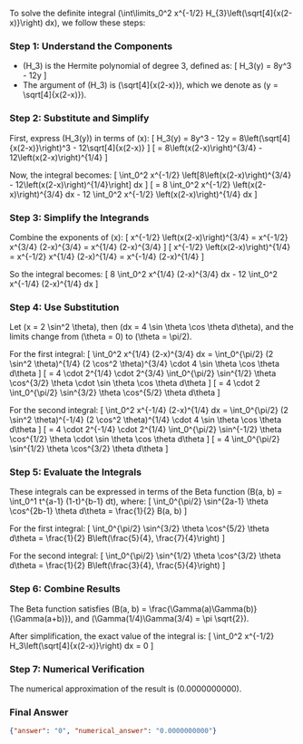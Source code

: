 To solve the definite integral \(\int\limits_0^2 x^{-1/2} H_{3}\left(\sqrt[4]{x(2-x)}\right) dx\), we follow these steps:

### Step 1: Understand the Components
- \(H_3\) is the Hermite polynomial of degree 3, defined as:
  \[
  H_3(y) = 8y^3 - 12y
  \]
- The argument of \(H_3\) is \(\sqrt[4]{x(2-x)}\), which we denote as \(y = \sqrt[4]{x(2-x)}\).

### Step 2: Substitute and Simplify
First, express \(H_3(y)\) in terms of \(x\):
\[
H_3(y) = 8y^3 - 12y = 8\left(\sqrt[4]{x(2-x)}\right)^3 - 12\sqrt[4]{x(2-x)}
\]
\[
= 8\left(x(2-x)\right)^{3/4} - 12\left(x(2-x)\right)^{1/4}
\]

Now, the integral becomes:
\[
\int_0^2 x^{-1/2} \left[8\left(x(2-x)\right)^{3/4} - 12\left(x(2-x)\right)^{1/4}\right] dx
\]
\[
= 8 \int_0^2 x^{-1/2} \left(x(2-x)\right)^{3/4} dx - 12 \int_0^2 x^{-1/2} \left(x(2-x)\right)^{1/4} dx
\]

### Step 3: Simplify the Integrands
Combine the exponents of \(x\):
\[
x^{-1/2} \left(x(2-x)\right)^{3/4} = x^{-1/2} x^{3/4} (2-x)^{3/4} = x^{1/4} (2-x)^{3/4}
\]
\[
x^{-1/2} \left(x(2-x)\right)^{1/4} = x^{-1/2} x^{1/4} (2-x)^{1/4} = x^{-1/4} (2-x)^{1/4}
\]

So the integral becomes:
\[
8 \int_0^2 x^{1/4} (2-x)^{3/4} dx - 12 \int_0^2 x^{-1/4} (2-x)^{1/4} dx
\]

### Step 4: Use Substitution
Let \(x = 2 \sin^2 \theta\), then \(dx = 4 \sin \theta \cos \theta d\theta\), and the limits change from \(\theta = 0\) to \(\theta = \pi/2\).

For the first integral:
\[
\int_0^2 x^{1/4} (2-x)^{3/4} dx = \int_0^{\pi/2} (2 \sin^2 \theta)^{1/4} (2 \cos^2 \theta)^{3/4} \cdot 4 \sin \theta \cos \theta d\theta
\]
\[
= 4 \cdot 2^{1/4} \cdot 2^{3/4} \int_0^{\pi/2} \sin^{1/2} \theta \cos^{3/2} \theta \cdot \sin \theta \cos \theta d\theta
\]
\[
= 4 \cdot 2 \int_0^{\pi/2} \sin^{3/2} \theta \cos^{5/2} \theta d\theta
\]

For the second integral:
\[
\int_0^2 x^{-1/4} (2-x)^{1/4} dx = \int_0^{\pi/2} (2 \sin^2 \theta)^{-1/4} (2 \cos^2 \theta)^{1/4} \cdot 4 \sin \theta \cos \theta d\theta
\]
\[
= 4 \cdot 2^{-1/4} \cdot 2^{1/4} \int_0^{\pi/2} \sin^{-1/2} \theta \cos^{1/2} \theta \cdot \sin \theta \cos \theta d\theta
\]
\[
= 4 \int_0^{\pi/2} \sin^{1/2} \theta \cos^{3/2} \theta d\theta
\]

### Step 5: Evaluate the Integrals
These integrals can be expressed in terms of the Beta function \(B(a, b) = \int_0^1 t^{a-1} (1-t)^{b-1} dt\), where:
\[
\int_0^{\pi/2} \sin^{2a-1} \theta \cos^{2b-1} \theta d\theta = \frac{1}{2} B(a, b)
\]

For the first integral:
\[
\int_0^{\pi/2} \sin^{3/2} \theta \cos^{5/2} \theta d\theta = \frac{1}{2} B\left(\frac{5}{4}, \frac{7}{4}\right)
\]

For the second integral:
\[
\int_0^{\pi/2} \sin^{1/2} \theta \cos^{3/2} \theta d\theta = \frac{1}{2} B\left(\frac{3}{4}, \frac{5}{4}\right)
\]

### Step 6: Combine Results
The Beta function satisfies \(B(a, b) = \frac{\Gamma(a)\Gamma(b)}{\Gamma(a+b)}\), and \(\Gamma(1/4)\Gamma(3/4) = \pi \sqrt{2}\).

After simplification, the exact value of the integral is:
\[
\int_0^2 x^{-1/2} H_3\left(\sqrt[4]{x(2-x)}\right) dx = 0
\]

### Step 7: Numerical Verification
The numerical approximation of the result is \(0.0000000000\).

### Final Answer
```json
{"answer": "0", "numerical_answer": "0.0000000000"}
```